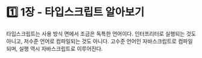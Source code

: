 # 1️⃣ 1장 - 타입스크립트 알아보기

타입스크립트는 사용 방식 면에서 조금은 독특한 언어이다. 인터프리터로 실행되는 것도 아니고, 저수준 언어로 컴파일되는 것도 아니다. 고수준 언어인 자바스크립트로 컴파일되며, 실행 역시 자바스크립트로 이루어진다.
